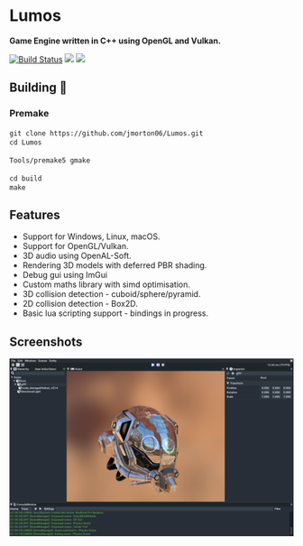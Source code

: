 # Lumos

**Game Engine written in C++ using OpenGL and Vulkan.**

[![Build Status](https://img.shields.io/endpoint.svg?url=https%3A%2F%2Factions-badge.atrox.dev%2Fjmorton06%2FLumos%2Fbadge&style=flat-square&label=build&branch=master&event=push)](https://actions-badge.atrox.dev/jmorton06/Lumos/goto)  ![](https://img.shields.io/github/repo-size/jmorton06/Lumos?style=flat-square)  ![](https://img.shields.io/github/stars/jmorton06/Lumos?style=social)

## Building  🔨
 
### Premake
```
git clone https://github.com/jmorton06/Lumos.git
cd Lumos

Tools/premake5 gmake

cd build
make
```

## Features

* Support for Windows, Linux, macOS.
* Support for OpenGL/Vulkan.
* 3D audio using OpenAL-Soft.
* Rendering 3D models with deferred PBR shading.
* Debug gui using ImGui
* Custom maths library with simd optimisation.
* 3D collision detection - cuboid/sphere/pyramid.
* 2D collision detection - Box2D.
* Basic lua scripting support - bindings in progress.

## Screenshots

![Lumos](/Resources/Screenshot-1610.png?raw=true)
